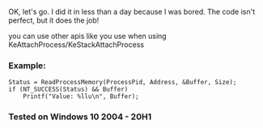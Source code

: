 
OK, let's go.
I did it in less than a day because I was bored.
The code isn't perfect, but it does the job!

you can use other apis like you use when using KeAttachProcess/KeStackAttachProcess 


### Example:

    Status = ReadProcessMemory(ProcessPid, Address, &Buffer, Size);
    if (NT_SUCCESS(Status) && Buffer)
        Printf("Value: %llu\n", Buffer);

### Tested on Windows 10 2004 - 20H1

